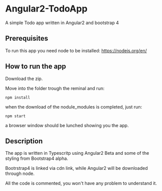 # Angular2-TodoApp
A simple Todo app written in Angular2 and bootstrap 4

## Prerequisites

To run this app you need node to be installed: https://nodejs.org/en/

## How to run the app

Download the zip.

Move into the folder trough the reminal and run:

`npm install`

when the download of the nodule_modules is completed, just run:

`npm start`

a browser window should be lunched showing you the app.

## Description

The app is written in Typescritp using Angular2 Beta and some of the styling from Bootstrap4 alpha.

Bootrstrap4 is linked via cdn link, while Angular2 will be downloaded through node.

All the code is commented, you won't have any problem to understand it.
